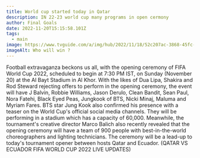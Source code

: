 ```yaml
---
title: World cup started today in Qatar
description: IN 22-23 world cup many programs in open cermony
author: Final Goals
date: 2022-11-20T15:15:58.101Z
tags:
  - main
image: https://www.tvguide.com/a/img/hub/2022/11/18/52c207ac-3868-45fc-8d2e-fb9593ea2093/fifa-channel-landscape.jpg
imageAlt: Who will win ?
---
```

Football extravaganza beckons us all, with the opening ceremony of FIFA World Cup 2022, scheduled to begin at 7:30 PM IST, on Sunday (November 20) at the Al Bayt Stadium in Al Khor. With the likes of Dua Lipa, Shakira and Rod Steward rejecting offers to perform in the opening ceremony, the event will have J Balvin, Robbie Williams, Jason Derulo, Clean Bandit, Sean Paul, Nora Fatehi, Black Eyed Peas, Jungkook of BTS, Nicki Minaj, Maluma and Myriam Fares. BTS star Jung Kook also confirmed his presence with a teaser on the World Cup's official social media channels. They will be performing in a stadium which has a capacity of 60,000. Meanwhile, the tournament's creative director Marco Balich also recently revealed that the opening ceremony will have a team of 900 people with best-in-the-world choreographers and lighting technicians. The ceremony will be a lead-up to today's tournament opener between hosts Qatar and Ecuador. (QATAR VS ECUADOR FIFA WORLD CUP 2022 LIVE UPDATES)
